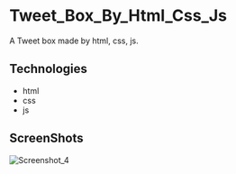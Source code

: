 # Tweet_Box_By_Html_Css_Js
A Tweet box made by html, css, js.

## Technologies
- html
- css
- js

## ScreenShots
![Screenshot_4](https://user-images.githubusercontent.com/90706926/225925730-66da6db6-4a17-4615-b01d-d6141554ae3b.png)
